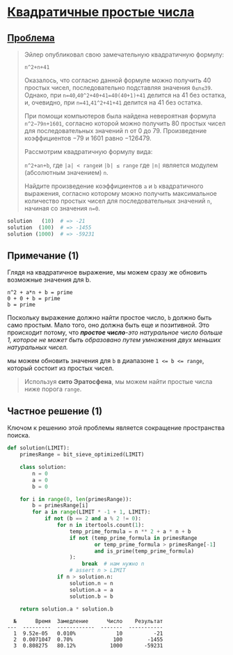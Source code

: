 # [Квадратичные простые числа](TODO)

## [Проблема](https://euler.jakumo.org/problems/view/27.html)

> Эйлер опубликовал свою замечательную квадратичную формулу:
> 
> `n^2+n+41`
> 
> Оказалось, что согласно данной формуле можно получить 40 простых чисел, последовательно подставляя значения `0≤n≤39`.
>  Однако, при `n=40`,`40^2+40+41=40(40+1)+41` делится на 41 без остатка, и, очевидно, при `n=41`,`41^2+41+41` делится на 41 без остатка.
> 
> При помощи компьютеров была найдена невероятная формула `n^2−79n+1601`, согласно которой можно получить 80 простых чисел для последовательных значений n от 0 до 79. 
> Произведение коэффициентов −79 и 1601 равно −126479.
> 
> Рассмотрим квадратичную формулу вида:
> 
> `n^2+an+b`, где `|a| < range`и `|b| ≤ range` где `|n|` является модулем (абсолютным значением) `n`.
> 
> Найдите произведение коэффициентов `a` и `b` квадратичного выражения, согласно которому можно получить максимальное количество простых чисел для последовательных значений `n`, начиная со значения `n=0`.


``` python
solution   (10)  # => -21
solution  (100)  # => -1455
solution (1000)  # => -59231
```

## Примечание (1)

Глядя на квадратичное выражение, мы можем сразу же обновить возможные значения для b.
```code
n^2 + a*n + b = prime
0 + 0 + b = prime
b = prime
```
Поскольку выражение должно найти простое число, `b` должно быть само простым.
 Мало того, оно должна быть еще и позитивной. 
 Это происходит потому, что ***простое число***-*это натуральное число больше 1, которое не может быть образовано путем умножения двух меньших натуральных чисел.*

мы можем обновить значения для `b` в диапазоне `1 <= b <= range`, который состоит из простых чисел.

>Используя **сито Эратосфена**, мы можем найти простые числа ниже порога `range`.


## Частное решение (1)

Ключом к решению этой проблемы является сокращение пространства поиска.


```python
def solution(LIMIT):
    primesRange = bit_sieve_optimized(LIMIT)

    class solution:
        n = 0
        a = 0
        b = 0

    for i in range(0, len(primesRange)):
        b = primesRange[i]
        for a in range(LIMIT * -1 + 1, LIMIT):
            if not (b == 2 and a % 2 != 0):
                for n in itertools.count(1):
                    temp_prime_formula = n ** 2 + a * n + b
                    if not (temp_prime_formula in primesRange
                            or temp_prime_formula > primesRange[-1]
                            and is_prime(temp_prime_formula)
                    ):
                        break  # нам нужно n
                    # assert n > LIMIT
                if n > solution.n:
                    solution.n = n
                    solution.a = a
                    solution.b = b

    return solution.a * solution.b

```
```text
  №      Время  Замедление      Число    Результат
---  ---------  ------------  -------  -----------
  1  9.52e-05   0.010%             10          -21
  2  0.0071047  0.70%             100        -1455
  3  0.808275   80.12%           1000       -59231

```